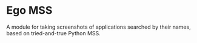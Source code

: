 # Ego MSS
A module for taking screenshots of applications searched by their names, based on tried-and-true Python MSS.
